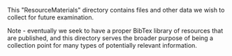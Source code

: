 

This "ResourceMaterials" directory contains files and other data we wish to collect for future examination.  

Note - eventually we seek to have a proper BibTex library of resources that are published, and this directory serves the broader purpose of being a collection point for many types of potentially relevant information.
